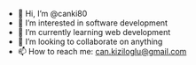 - 👋 Hi, I’m @canki80
- 👀 I’m interested in software development
- 🌱 I’m currently learning web development
- 💞️ I’m looking to collaborate on anything
- 📫 How to reach me: can.kiziloglu@gmail.com

<!---
canki80/canki80 is a ✨ special ✨ repository because its `README.md` (this file) appears on your GitHub profile.
You can click the Preview link to take a look at your changes.
--->
